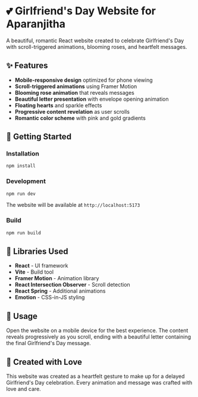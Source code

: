 # 💕 Girlfriend's Day Website for Aparanjitha

A beautiful, romantic React website created to celebrate Girlfriend's Day with scroll-triggered animations, blooming roses, and heartfelt messages.

## ✨ Features

- **Mobile-responsive design** optimized for phone viewing
- **Scroll-triggered animations** using Framer Motion
- **Blooming rose animation** that reveals messages
- **Beautiful letter presentation** with envelope opening animation
- **Floating hearts** and sparkle effects
- **Progressive content revelation** as user scrolls
- **Romantic color scheme** with pink and gold gradients

## 🚀 Getting Started

### Installation

```bash
npm install
```

### Development

```bash
npm run dev
```

The website will be available at `http://localhost:5173`

### Build

```bash
npm run build
```

## 💝 Libraries Used

- **React** - UI framework
- **Vite** - Build tool
- **Framer Motion** - Animation library
- **React Intersection Observer** - Scroll detection
- **React Spring** - Additional animations
- **Emotion** - CSS-in-JS styling

## 📱 Usage

Open the website on a mobile device for the best experience. The content reveals progressively as you scroll, ending with a beautiful letter containing the final Girlfriend's Day message.

## 💖 Created with Love

This website was created as a heartfelt gesture to make up for a delayed Girlfriend's Day celebration. Every animation and message was crafted with love and care.
